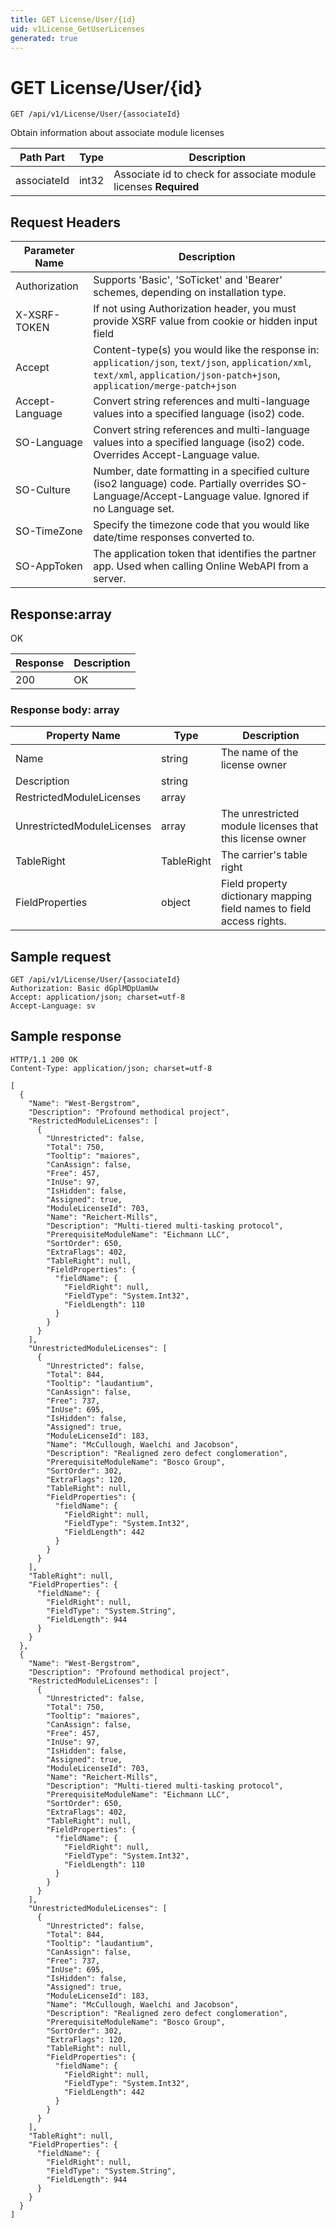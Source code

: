 ```yaml
---
title: GET License/User/{id}
uid: v1License_GetUserLicenses
generated: true
---
```


# GET License/User/{id}

```http
GET /api/v1/License/User/{associateId}
```

Obtain information about associate module licenses






| Path Part | Type | Description |
|-----------|------|-------------|
| associateId | int32 | Associate id to check for associate module licenses **Required** |



## Request Headers

| Parameter Name | Description |
|----------------|-------------|
| Authorization  | Supports 'Basic', 'SoTicket' and 'Bearer' schemes, depending on installation type. |
| X-XSRF-TOKEN   | If not using Authorization header, you must provide XSRF value from cookie or hidden input field |
| Accept         | Content-type(s) you would like the response in: `application/json`, `text/json`, `application/xml`, `text/xml`, `application/json-patch+json`, `application/merge-patch+json` |
| Accept-Language | Convert string references and multi-language values into a specified language (iso2) code. |
| SO-Language | Convert string references and multi-language values into a specified language (iso2) code. Overrides Accept-Language value. |
| SO-Culture | Number, date formatting in a specified culture (iso2 language) code. Partially overrides SO-Language/Accept-Language value. Ignored if no Language set. |
| SO-TimeZone | Specify the timezone code that you would like date/time responses converted to. |
| SO-AppToken | The application token that identifies the partner app. Used when calling Online WebAPI from a server. |


## Response:array

OK

| Response | Description |
|----------------|-------------|
| 200 | OK |

### Response body: array

| Property Name | Type |  Description |
|----------------|------|--------------|
| Name | string | The name of the license owner |
| Description | string |  |
| RestrictedModuleLicenses | array |  |
| UnrestrictedModuleLicenses | array | The unrestricted module licenses that this license owner |
| TableRight | TableRight | The carrier's table right |
| FieldProperties | object | Field property dictionary mapping field names to field access rights. |

## Sample request

```http!
GET /api/v1/License/User/{associateId}
Authorization: Basic dGplMDpUamUw
Accept: application/json; charset=utf-8
Accept-Language: sv
```

## Sample response

```http_
HTTP/1.1 200 OK
Content-Type: application/json; charset=utf-8

[
  {
    "Name": "West-Bergstrom",
    "Description": "Profound methodical project",
    "RestrictedModuleLicenses": [
      {
        "Unrestricted": false,
        "Total": 750,
        "Tooltip": "maiores",
        "CanAssign": false,
        "Free": 457,
        "InUse": 97,
        "IsHidden": false,
        "Assigned": true,
        "ModuleLicenseId": 703,
        "Name": "Reichert-Mills",
        "Description": "Multi-tiered multi-tasking protocol",
        "PrerequisiteModuleName": "Eichmann LLC",
        "SortOrder": 650,
        "ExtraFlags": 402,
        "TableRight": null,
        "FieldProperties": {
          "fieldName": {
            "FieldRight": null,
            "FieldType": "System.Int32",
            "FieldLength": 110
          }
        }
      }
    ],
    "UnrestrictedModuleLicenses": [
      {
        "Unrestricted": false,
        "Total": 844,
        "Tooltip": "laudantium",
        "CanAssign": false,
        "Free": 737,
        "InUse": 695,
        "IsHidden": false,
        "Assigned": true,
        "ModuleLicenseId": 183,
        "Name": "McCullough, Waelchi and Jacobson",
        "Description": "Realigned zero defect conglomeration",
        "PrerequisiteModuleName": "Bosco Group",
        "SortOrder": 302,
        "ExtraFlags": 120,
        "TableRight": null,
        "FieldProperties": {
          "fieldName": {
            "FieldRight": null,
            "FieldType": "System.Int32",
            "FieldLength": 442
          }
        }
      }
    ],
    "TableRight": null,
    "FieldProperties": {
      "fieldName": {
        "FieldRight": null,
        "FieldType": "System.String",
        "FieldLength": 944
      }
    }
  },
  {
    "Name": "West-Bergstrom",
    "Description": "Profound methodical project",
    "RestrictedModuleLicenses": [
      {
        "Unrestricted": false,
        "Total": 750,
        "Tooltip": "maiores",
        "CanAssign": false,
        "Free": 457,
        "InUse": 97,
        "IsHidden": false,
        "Assigned": true,
        "ModuleLicenseId": 703,
        "Name": "Reichert-Mills",
        "Description": "Multi-tiered multi-tasking protocol",
        "PrerequisiteModuleName": "Eichmann LLC",
        "SortOrder": 650,
        "ExtraFlags": 402,
        "TableRight": null,
        "FieldProperties": {
          "fieldName": {
            "FieldRight": null,
            "FieldType": "System.Int32",
            "FieldLength": 110
          }
        }
      }
    ],
    "UnrestrictedModuleLicenses": [
      {
        "Unrestricted": false,
        "Total": 844,
        "Tooltip": "laudantium",
        "CanAssign": false,
        "Free": 737,
        "InUse": 695,
        "IsHidden": false,
        "Assigned": true,
        "ModuleLicenseId": 183,
        "Name": "McCullough, Waelchi and Jacobson",
        "Description": "Realigned zero defect conglomeration",
        "PrerequisiteModuleName": "Bosco Group",
        "SortOrder": 302,
        "ExtraFlags": 120,
        "TableRight": null,
        "FieldProperties": {
          "fieldName": {
            "FieldRight": null,
            "FieldType": "System.Int32",
            "FieldLength": 442
          }
        }
      }
    ],
    "TableRight": null,
    "FieldProperties": {
      "fieldName": {
        "FieldRight": null,
        "FieldType": "System.String",
        "FieldLength": 944
      }
    }
  }
]
```